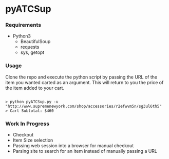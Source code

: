 # pyATCSup

### Requirements
- Python3
    - BeautifulSoup
    - requests
    - sys, getopt

### Usage
Clone the repo and execute the python script by passing the URL of the item you wanted carted as an argument.  This will return to you the price of the item added to your cart.

```

> python pyATCSup.py -u "http://www.supremenewyork.com/shop/accessories/r2efwvm5n/sg3ul6th5"
> Cart Subtotal: $460

```

### Work In Progress

+ Checkout
+ Item Size selection
+ Passing web session into a browser for manual checkout
+ Parsing site to search for an item instead of manually passing a URL
